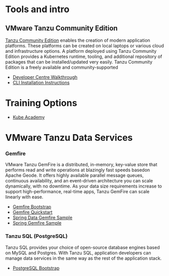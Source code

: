 # Tools and intro
## VMware Tanzu Community Edition
[Tanzu Community Edition](https://tanzucommunityedition.io/) enables the creation of modern application platforms. These platforms can be created on local laptops or various cloud and infrastructure options. A platform deployed using Tanzu Community Edition provides a Kubernetes runtime, tooling, and additional repository of packages that can be installed/updated very easily. Tanzu Community Edition is a freely available and community-supported
  - [Developer Centre Walkthrough](https://tanzu.vmware.com/developer/workshops/lab-tce-deploy/)
  - [CLI Installation Instructions](https://tanzucommunityedition.io/docs/latest/cli-installation/)
# Training Options
- [Kube Academy](https://kube.academy/)












# VMware Tanzu Data Services


### Gemfire
VMware Tanzu GemFire is a distributed, in-memory, key-value store that performs read and write operations at blazingly fast speeds basedon Apache Geode. It offers highly available parallel message queues, continuous availability, and an event-driven architecture you can scale dynamically, with no downtime. As your data size requirements increase to support high-performance, real-time apps, Tanzu GemFire can scale linearly with ease.

  - [Gemfire Bootstrap](https://github.com/romant/hackathon/blob/main/GemfireBootstrap.md)
  - [Gemfire Quickstart](https://gemfire.docs.pivotal.io/910/gemfire/getting_started/15_minute_quickstart_gfsh.html)
  - [Spring Data Gemfire Sample](https://github.com/spring-projects/spring-data-gemfire)
  - [Spring Gemfire Sample](https://github.com/spring-projects/spring-gemfire-examples)


### Tanzu SQL (PostgreSQL)
Tanzu SQL provides your choice of open-source database engines based on MySQL and Postgres. With Tanzu SQL, application developers can manage data services in the same way as the rest of the application stack.

  - [PostgreSQL Bootstrap](https://github.com/spring-projects/spring-amqp-samples)



